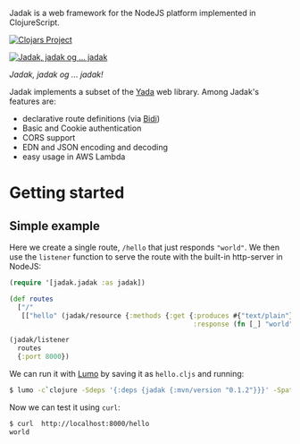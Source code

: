 
Jadak is a web framework for the NodeJS platform implemented in ClojureScript.

[![Clojars Project](https://img.shields.io/clojars/v/jadak.svg)](https://clojars.org/jadak)

[![Jadak, jadak og ... jadak](https://img.youtube.com/vi/UcrMKs3xy28/0.jpg)](https://www.youtube.com/watch?v=UcrMKs3xy28&t=0m34s)

<i>Jadak, jadak og ... jadak!</i>

Jadak implements a subset of the [Yada](https://github.com/juxt/yada) web library.
Among Jadak's features are:

- declarative route definitions (via [Bidi](https://github.com/juxt/bidi))
- Basic and Cookie authentication
- CORS support
- EDN and JSON encoding and decoding
- easy usage in AWS Lambda

# Getting started

## Simple example

Here we create a single route, `/hello` that just responds `"world"`. We then use the `listener` function to 
serve the route with the built-in http-server in NodeJS:

```clojure
(require '[jadak.jadak :as jadak])

(def routes
  ["/"
   [["hello" (jadak/resource {:methods {:get {:produces #{"text/plain"}
                                              :response (fn [_] "world")}}})]]])

(jadak/listener
  routes
  {:port 8000})
```

We can run it with [Lumo](https://github.com/anmonteiro/lumo) by saving it as `hello.cljs` and running:

```bash
$ lumo -c`clojure -Sdeps '{:deps {jadak {:mvn/version "0.1.2"}}}' -Spath` hello.cljs
```

Now we can test it using `curl`:

```bash
$ curl  http://localhost:8000/hello
world
```
